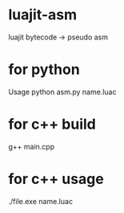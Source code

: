# luajit-asm
luajit bytecode -> pseudo asm
# for python 
Usage python asm.py name.luac

# for c++ build
g++ main.cpp

# for c++ usage
./file.exe name.luac
